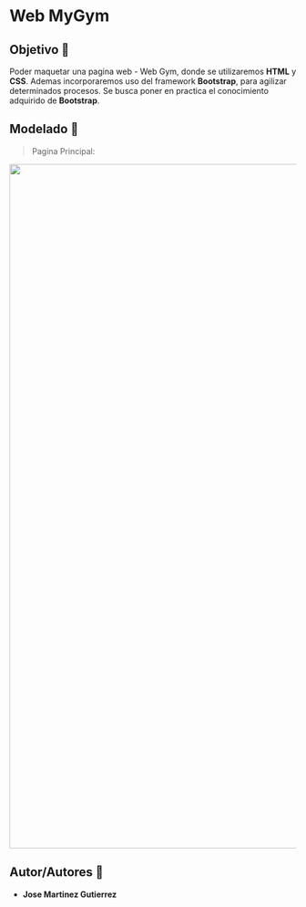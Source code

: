 # Web MyGym

## Objetivo :dart:
Poder maquetar una pagina web - Web Gym, donde se utilizaremos **HTML** y **CSS**. Ademas incorporaremos uso del framework **Bootstrap**, para agilizar determinados procesos. Se busca poner en practica el conocimiento adquirido de **Bootstrap**.

## Modelado :memo:
> Pagina Principal:

<img height="1200px" width="1000px" src="https://github.com/martinez022jose/Web-MyGym/blob/master/ScreenShotReadMe/screen.png"/>

## Autor/Autores :pushpin:
* **Jose Martinez Gutierrez**
